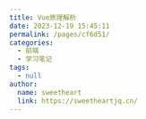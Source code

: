 ```yaml
---
title: Vue原理解析
date: 2023-12-19 15:45:11
permalink: /pages/cf6d51/
categories: 
  - 前端
  - 学习笔记
tags: 
  - null
author: 
  name: sweetheart
  link: https://sweetheartjq.cn/
---
```


